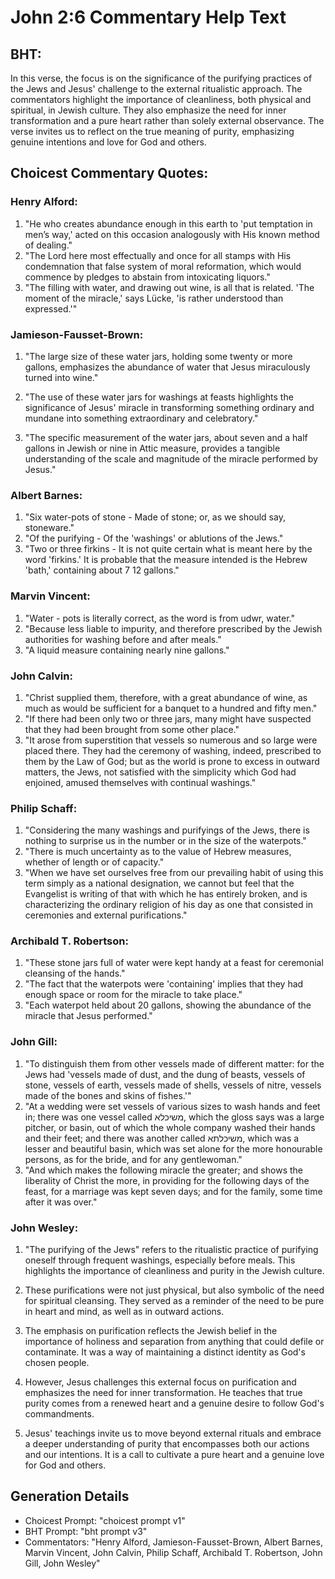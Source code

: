 # John 2:6 Commentary Help Text

## BHT:
In this verse, the focus is on the significance of the purifying practices of the Jews and Jesus' challenge to the external ritualistic approach. The commentators highlight the importance of cleanliness, both physical and spiritual, in Jewish culture. They also emphasize the need for inner transformation and a pure heart rather than solely external observance. The verse invites us to reflect on the true meaning of purity, emphasizing genuine intentions and love for God and others.

## Choicest Commentary Quotes:
### Henry Alford:
1. "He who creates abundance enough in this earth to 'put temptation in men’s way,' acted on this occasion analogously with His known method of dealing."
2. "The Lord here most effectually and once for all stamps with His condemnation that false system of moral reformation, which would commence by pledges to abstain from intoxicating liquors."
3. "The filling with water, and drawing out wine, is all that is related. 'The moment of the miracle,' says Lücke, 'is rather understood than expressed.'"

### Jamieson-Fausset-Brown:
1. "The large size of these water jars, holding some twenty or more gallons, emphasizes the abundance of water that Jesus miraculously turned into wine." 

2. "The use of these water jars for washings at feasts highlights the significance of Jesus' miracle in transforming something ordinary and mundane into something extraordinary and celebratory." 

3. "The specific measurement of the water jars, about seven and a half gallons in Jewish or nine in Attic measure, provides a tangible understanding of the scale and magnitude of the miracle performed by Jesus."

### Albert Barnes:
1. "Six water-pots of stone - Made of stone; or, as we should say, stoneware."
2. "Of the purifying - Of the 'washings' or ablutions of the Jews."
3. "Two or three firkins - It is not quite certain what is meant here by the word 'firkins.' It is probable that the measure intended is the Hebrew 'bath,' containing about 7 12 gallons."

### Marvin Vincent:
1. "Water - pots is literally correct, as the word is from udwr, water."
2. "Because less liable to impurity, and therefore prescribed by the Jewish authorities for washing before and after meals."
3. "A liquid measure containing nearly nine gallons."

### John Calvin:
1. "Christ supplied them, therefore, with a great abundance of wine, as much as would be sufficient for a banquet to a hundred and fifty men."
2. "If there had been only two or three jars, many might have suspected that they had been brought from some other place."
3. "It arose from superstition that vessels so numerous and so large were placed there. They had the ceremony of washing, indeed, prescribed to them by the Law of God; but as the world is prone to excess in outward matters, the Jews, not satisfied with the simplicity which God had enjoined, amused themselves with continual washings."

### Philip Schaff:
1. "Considering the many washings and purifyings of the Jews, there is nothing to surprise us in the number or in the size of the waterpots."
2. "There is much uncertainty as to the value of Hebrew measures, whether of length or of capacity."
3. "When we have set ourselves free from our prevailing habit of using this term simply as a national designation, we cannot but feel that the Evangelist is writing of that with which he has entirely broken, and is characterizing the ordinary religion of his day as one that consisted in ceremonies and external purifications."

### Archibald T. Robertson:
1. "These stone jars full of water were kept handy at a feast for ceremonial cleansing of the hands."
2. "The fact that the waterpots were 'containing' implies that they had enough space or room for the miracle to take place."
3. "Each waterpot held about 20 gallons, showing the abundance of the miracle that Jesus performed."

### John Gill:
1. "To distinguish them from other vessels made of different matter: for the Jews had 'vessels made of dust, and the dung of beasts, vessels of stone, vessels of earth, vessels made of shells, vessels of nitre, vessels made of the bones and skins of fishes.'"
2. "At a wedding were set vessels of various sizes to wash hands and feet in; there was one vessel called משיכלא, which the gloss says was a large pitcher, or basin, out of which the whole company washed their hands and their feet; and there was another called משיכלתא, which was a lesser and beautiful basin, which was set alone for the more honourable persons, as for the bride, and for any gentlewoman."
3. "And which makes the following miracle the greater; and shows the liberality of Christ the more, in providing for the following days of the feast, for a marriage was kept seven days; and for the family, some time after it was over."

### John Wesley:
1. "The purifying of the Jews" refers to the ritualistic practice of purifying oneself through frequent washings, especially before meals. This highlights the importance of cleanliness and purity in the Jewish culture.

2. These purifications were not just physical, but also symbolic of the need for spiritual cleansing. They served as a reminder of the need to be pure in heart and mind, as well as in outward actions.

3. The emphasis on purification reflects the Jewish belief in the importance of holiness and separation from anything that could defile or contaminate. It was a way of maintaining a distinct identity as God's chosen people.

4. However, Jesus challenges this external focus on purification and emphasizes the need for inner transformation. He teaches that true purity comes from a renewed heart and a genuine desire to follow God's commandments.

5. Jesus' teachings invite us to move beyond external rituals and embrace a deeper understanding of purity that encompasses both our actions and our intentions. It is a call to cultivate a pure heart and a genuine love for God and others.


## Generation Details
- Choicest Prompt: "choicest prompt v1"
- BHT Prompt: "bht prompt v3"
- Commentators: "Henry Alford, Jamieson-Fausset-Brown, Albert Barnes, Marvin Vincent, John Calvin, Philip Schaff, Archibald T. Robertson, John Gill, John Wesley"
